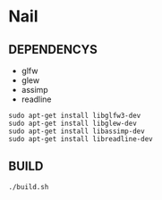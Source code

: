 # Nail
## DEPENDENCYS
* glfw
* glew
* assimp
* readline
```shell
sudo apt-get install libglfw3-dev
sudo apt-get install libglew-dev
sudo apt-get install libassimp-dev
sudo apt-get install libreadline-dev
```

## BUILD
```shell
./build.sh
```